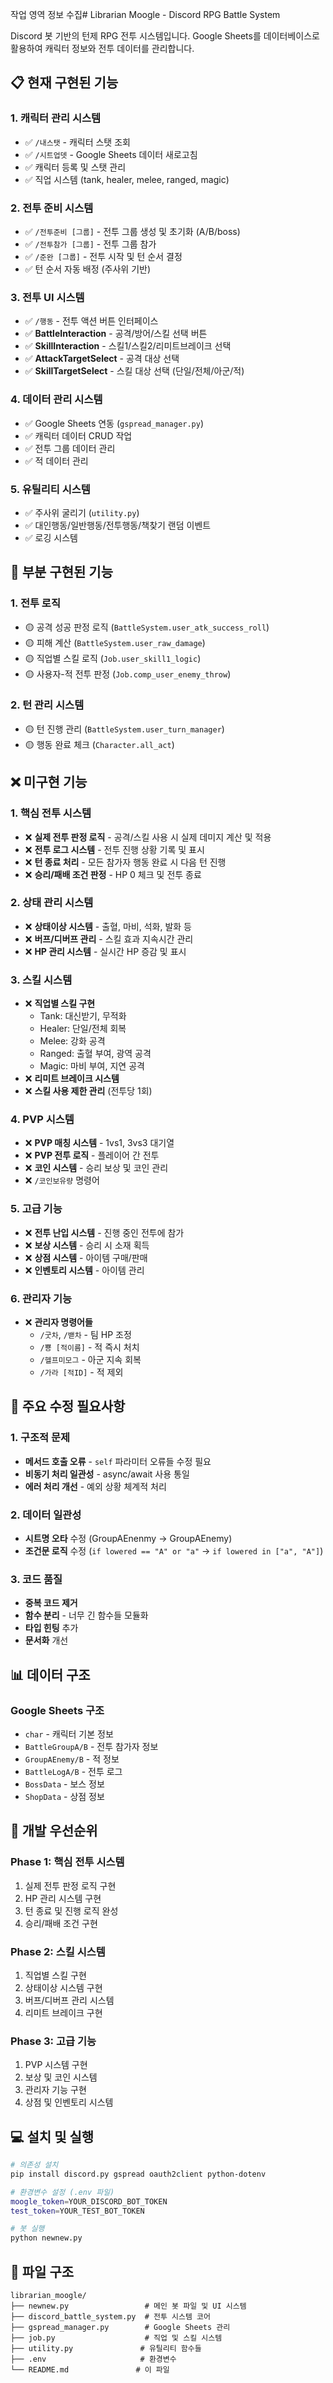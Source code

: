작업 영역 정보 수집# Librarian Moogle - Discord RPG Battle System

Discord 봇 기반의 턴제 RPG 전투 시스템입니다. Google Sheets를 데이터베이스로 활용하여 캐릭터 정보와 전투 데이터를 관리합니다.

## 📋 **현재 구현된 기능**

### **1. 캐릭터 관리 시스템**
- ✅ `/내스탯` - 캐릭터 스탯 조회
- ✅ `/시트업뎃` - Google Sheets 데이터 새로고침
- ✅ 캐릭터 등록 및 스탯 관리
- ✅ 직업 시스템 (tank, healer, melee, ranged, magic)

### **2. 전투 준비 시스템**
- ✅ `/전투준비 [그룹]` - 전투 그룹 생성 및 초기화 (A/B/boss)
- ✅ `/전투참가 [그룹]` - 전투 그룹 참가
- ✅ `/준완 [그룹]` - 전투 시작 및 턴 순서 결정
- ✅ 턴 순서 자동 배정 (주사위 기반)

### **3. 전투 UI 시스템**
- ✅ `/행동` - 전투 액션 버튼 인터페이스
- ✅ **BattleInteraction** - 공격/방어/스킬 선택 버튼
- ✅ **SkillInteraction** - 스킬1/스킬2/리미트브레이크 선택
- ✅ **AttackTargetSelect** - 공격 대상 선택
- ✅ **SkillTargetSelect** - 스킬 대상 선택 (단일/전체/아군/적)

### **4. 데이터 관리 시스템**
- ✅ Google Sheets 연동 (`gspread_manager.py`)
- ✅ 캐릭터 데이터 CRUD 작업
- ✅ 전투 그룹 데이터 관리
- ✅ 적 데이터 관리

### **5. 유틸리티 시스템**
- ✅ 주사위 굴리기 (`utility.py`)
- ✅ 대인행동/일반행동/전투행동/책찾기 랜덤 이벤트
- ✅ 로깅 시스템

## 🚧 **부분 구현된 기능**

### **1. 전투 로직**
- 🟡 공격 성공 판정 로직 (`BattleSystem.user_atk_success_roll`)
- 🟡 피해 계산 (`BattleSystem.user_raw_damage`)
- 🟡 직업별 스킬 로직 (`Job.user_skill1_logic`)
- 🟡 사용자-적 전투 판정 (`Job.comp_user_enemy_throw`)

### **2. 턴 관리 시스템**
- 🟡 턴 진행 관리 (`BattleSystem.user_turn_manager`)
- 🟡 행동 완료 체크 (`Character.all_act`)

## ❌ **미구현 기능**

### **1. 핵심 전투 시스템**
- ❌ **실제 전투 판정 로직** - 공격/스킬 사용 시 실제 데미지 계산 및 적용
- ❌ **전투 로그 시스템** - 전투 진행 상황 기록 및 표시
- ❌ **턴 종료 처리** - 모든 참가자 행동 완료 시 다음 턴 진행
- ❌ **승리/패배 조건 판정** - HP 0 체크 및 전투 종료

### **2. 상태 관리 시스템**
- ❌ **상태이상 시스템** - 출혈, 마비, 석화, 발화 등
- ❌ **버프/디버프 관리** - 스킬 효과 지속시간 관리
- ❌ **HP 관리 시스템** - 실시간 HP 증감 및 표시

### **3. 스킬 시스템**
- ❌ **직업별 스킬 구현**
  - Tank: 대신받기, 무적화
  - Healer: 단일/전체 회복
  - Melee: 강화 공격
  - Ranged: 출혈 부여, 광역 공격
  - Magic: 마비 부여, 지연 공격
- ❌ **리미트 브레이크 시스템**
- ❌ **스킬 사용 제한 관리** (전투당 1회)

### **4. PVP 시스템**
- ❌ **PVP 매칭 시스템** - 1vs1, 3vs3 대기열
- ❌ **PVP 전투 로직** - 플레이어 간 전투
- ❌ **코인 시스템** - 승리 보상 및 코인 관리
- ❌ `/코인보유량` 명령어

### **5. 고급 기능**
- ❌ **전투 난입 시스템** - 진행 중인 전투에 참가
- ❌ **보상 시스템** - 승리 시 소재 획득
- ❌ **상점 시스템** - 아이템 구매/판매
- ❌ **인벤토리 시스템** - 아이템 관리

### **6. 관리자 기능**
- ❌ **관리자 명령어들**
  - `/굿차`, `/밷차` - 팀 HP 조정
  - `/뿅 [적이름]` - 적 즉시 처치
  - `/헬프미모그` - 아군 지속 회복
  - `/가라 [적ID]` - 적 제외

## 🔧 **주요 수정 필요사항**

### **1. 구조적 문제**
- **메서드 호출 오류** - `self` 파라미터 오류들 수정 필요
- **비동기 처리 일관성** - async/await 사용 통일
- **에러 처리 개선** - 예외 상황 체계적 처리

### **2. 데이터 일관성**
- **시트명 오타** 수정 (GroupAEnenmy → GroupAEnemy)
- **조건문 로직** 수정 (`if lowered == "A" or "a"` → `if lowered in ["a", "A"]`)

### **3. 코드 품질**
- **중복 코드 제거**
- **함수 분리** - 너무 긴 함수들 모듈화
- **타입 힌팅** 추가
- **문서화** 개선

## 📊 **데이터 구조**

### **Google Sheets 구조**
- `char` - 캐릭터 기본 정보
- `BattleGroupA/B` - 전투 참가자 정보
- `GroupAEnemy/B` - 적 정보
- `BattleLogA/B` - 전투 로그
- `BossData` - 보스 정보
- `ShopData` - 상점 정보

## 🚀 **개발 우선순위**

### **Phase 1: 핵심 전투 시스템**
1. 실제 전투 판정 로직 구현
2. HP 관리 시스템 구현
3. 턴 종료 및 진행 로직 완성
4. 승리/패배 조건 구현

### **Phase 2: 스킬 시스템**
1. 직업별 스킬 구현
2. 상태이상 시스템 구현
3. 버프/디버프 관리 시스템
4. 리미트 브레이크 구현

### **Phase 3: 고급 기능**
1. PVP 시스템 구현
2. 보상 및 코인 시스템
3. 관리자 기능 구현
4. 상점 및 인벤토리 시스템

## 💻 **설치 및 실행**

```bash
# 의존성 설치
pip install discord.py gspread oauth2client python-dotenv

# 환경변수 설정 (.env 파일)
moogle_token=YOUR_DISCORD_BOT_TOKEN
test_token=YOUR_TEST_BOT_TOKEN

# 봇 실행
python newnew.py
```

## 📁 **파일 구조**

```
librarian_moogle/
├── newnew.py                 # 메인 봇 파일 및 UI 시스템
├── discord_battle_system.py  # 전투 시스템 코어
├── gspread_manager.py        # Google Sheets 관리
├── job.py                    # 직업 및 스킬 시스템
├── utility.py               # 유틸리티 함수들
├── .env                     # 환경변수
└── README.md               # 이 파일